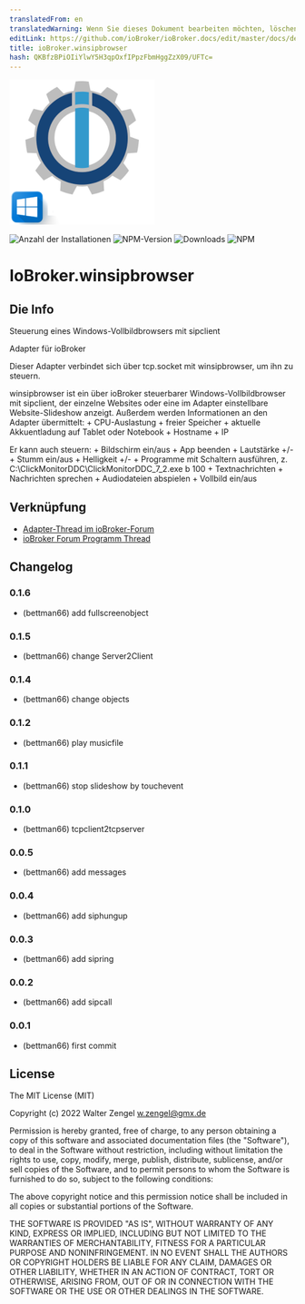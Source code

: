 ```yaml
---
translatedFrom: en
translatedWarning: Wenn Sie dieses Dokument bearbeiten möchten, löschen Sie bitte das Feld "translationsFrom". Andernfalls wird dieses Dokument automatisch erneut übersetzt
editLink: https://github.com/ioBroker/ioBroker.docs/edit/master/docs/de/adapterref/iobroker.winsipbrowser/README.md
title: ioBroker.winsipbrowser
hash: QKBfzBPiOIiYlwY5H3qpOxfIPpzFbmHggZzX09/UFTc=
---
```

![Logo](../../../en/adapterref/iobroker.winsipbrowser/admin/winsipbrowser.png)

![Anzahl der Installationen](http://iobroker.live/badges/winsipbrowser-stable.svg)
![NPM-Version](http://img.shields.io/npm/v/iobroker.winsipbrowser.svg)
![Downloads](https://img.shields.io/npm/dm/iobroker.winsipbrowser.svg)
![NPM](https://nodei.co/npm/iobroker.winsipbrowser.png?downloads=true)

# IoBroker.winsipbrowser
## Die Info
Steuerung eines Windows-Vollbildbrowsers mit sipclient

Adapter für ioBroker

Dieser Adapter verbindet sich über tcp.socket mit winsipbrowser, um ihn zu steuern.

winsipbrowser ist ein über ioBroker steuerbarer Windows-Vollbildbrowser mit sipclient, der einzelne Websites oder eine im Adapter einstellbare Website-Slideshow anzeigt. Außerdem werden Informationen an den Adapter übermittelt: + CPU-Auslastung + freier Speicher + aktuelle Akkuentladung auf Tablet oder Notebook + Hostname + IP

Er kann auch steuern: + Bildschirm ein/aus + App beenden + Lautstärke +/- + Stumm ein/aus + Helligkeit +/- + Programme mit Schaltern ausführen, z. C:\ClickMonitorDDC\ClickMonitorDDC_7_2.exe b 100 + Textnachrichten + Nachrichten sprechen + Audiodateien abspielen + Vollbild ein/aus

## Verknüpfung
* [Adapter-Thread im ioBroker-Forum](https://forum.iobroker.net/topic/53162/neuer-adapter-winsipbrowser-f%C3%BCr-windows)
* [ioBroker Forum Programm Thread](https://forum.iobroker.net/topic/53032/sprechanlagen-innenstation-browser-mit-sip-client?_=1646732403727)

## Changelog
### 0.1.6
* (bettman66) add fullscreenobject

### 0.1.5
* (bettman66) change Server2Client

### 0.1.4
* (bettman66) change objects

### 0.1.2
* (bettman66) play musicfile

### 0.1.1
* (bettman66) stop slideshow by touchevent

### 0.1.0
* (bettman66) tcpclient2tcpserver

### 0.0.5
* (bettman66) add messages

### 0.0.4
* (bettman66) add siphungup

### 0.0.3
* (bettman66) add sipring

### 0.0.2
* (bettman66) add sipcall

### 0.0.1
* (bettman66) first commit

## License
The MIT License (MIT)

Copyright (c) 2022 Walter Zengel <w.zengel@gmx.de>

Permission is hereby granted, free of charge, to any person obtaining a copy
of this software and associated documentation files (the "Software"), to deal
in the Software without restriction, including without limitation the rights
to use, copy, modify, merge, publish, distribute, sublicense, and/or sell
copies of the Software, and to permit persons to whom the Software is
furnished to do so, subject to the following conditions:

The above copyright notice and this permission notice shall be included in
all copies or substantial portions of the Software.

THE SOFTWARE IS PROVIDED "AS IS", WITHOUT WARRANTY OF ANY KIND, EXPRESS OR
IMPLIED, INCLUDING BUT NOT LIMITED TO THE WARRANTIES OF MERCHANTABILITY,
FITNESS FOR A PARTICULAR PURPOSE AND NONINFRINGEMENT. IN NO EVENT SHALL THE
AUTHORS OR COPYRIGHT HOLDERS BE LIABLE FOR ANY CLAIM, DAMAGES OR OTHER
LIABILITY, WHETHER IN AN ACTION OF CONTRACT, TORT OR OTHERWISE, ARISING FROM,
OUT OF OR IN CONNECTION WITH THE SOFTWARE OR THE USE OR OTHER DEALINGS IN
THE SOFTWARE.